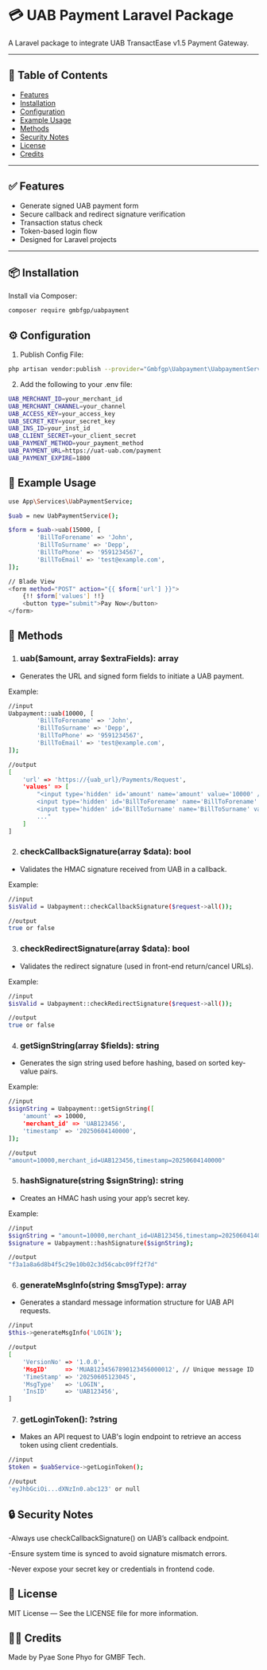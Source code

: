 # 💳 UAB Payment Laravel Package

A Laravel package to integrate UAB TransactEase v1.5 Payment Gateway.

---

## 📑 Table of Contents

- [Features](#-features)
- [Installation](#-installation)
- [Configuration](#%EF%B8%8F-configuration)
- [Example Usage](#-example-usage)
- [Methods](#-methods)
- [Security Notes](#-security-notes)
- [License](#-license)
- [Credits](#-credits)

---

## ✅ Features

- Generate signed UAB payment form
- Secure callback and redirect signature verification
- Transaction status check
- Token-based login flow
- Designed for Laravel projects

---

## 📦 Installation

Install via Composer:

```bash
composer require gmbfgp/uabpayment
```

## ⚙️ Configuration

1. Publish Config File:

```bash
php artisan vendor:publish --provider="Gmbfgp\Uabpayment\UabpaymentServiceProvider"
```
2. Add the following to your .env file:

```bash
UAB_MERCHANT_ID=your_merchant_id
UAB_MERCHANT_CHANNEL=your_channel
UAB_ACCESS_KEY=your_access_key
UAB_SECRET_KEY=your_secret_key
UAB_INS_ID=your_inst_id
UAB_CLIENT_SECRET=your_client_secret
UAB_PAYMENT_METHOD=your_payment_method
UAB_PAYMENT_URL=https://uat-uab.com/payment
UAB_PAYMENT_EXPIRE=1800
```

## 🚀 Example Usage

```bash
use App\Services\UabPaymentService;

$uab = new UabPaymentService();

$form = $uab->uab(15000, [
        'BillToForename' => 'John',
        'BillToSurname' => 'Depp',
        'BillToPhone' => '9591234567',
        'BillToEmail' => 'test@example.com',
]);

// Blade View
<form method="POST" action="{{ $form['url'] }}">
    {!! $form['values'] !!}
    <button type="submit">Pay Now</button>
</form>
```
## 🧰 Methods
1. ### uab($amount, array $extraFields): array
- Generates the URL and signed form fields to initiate a UAB payment.

Example:
```bash
//input
Uabpayment::uab(10000, [
        'BillToForename' => 'John',
        'BillToSurname' => 'Depp',
        'BillToPhone' => '9591234567',
        'BillToEmail' => 'test@example.com',
]);

//output
[
    'url' => 'https://{uab_url}/Payments/Request',
    'values' => [
        "<input type='hidden' id='amount' name='amount' value='10000' />
        <input type='hidden' id='BillToForename' name='BillToForename' value='John' />
        <input type='hidden' id='BillToSurname' name='BillToSurname' value='Depp' />
        ..."
    ]
]
```

 
2. ### checkCallbackSignature(array $data): bool
- Validates the HMAC signature received from UAB in a callback.

Example:
```bash
//input
$isValid = Uabpayment::checkCallbackSignature($request->all());

//output
true or false
```


3. ### checkRedirectSignature(array $data): bool
- Validates the redirect signature (used in front-end return/cancel URLs).

Example:
```bash
//input
$isValid = Uabpayment::checkRedirectSignature($request->all());

//output
true or false
```


4. ### getSignString(array $fields): string
- Generates the sign string used before hashing, based on sorted key-value pairs.

Example:
```bash
//input
$signString = Uabpayment::getSignString([
    'amount' => 10000,
    'merchant_id' => 'UAB123456',
    'timestamp' => '20250604140000',
]);

//output
"amount=10000,merchant_id=UAB123456,timestamp=20250604140000"
```


5. ### hashSignature(string $signString): string
- Creates an HMAC hash using your app’s secret key.

Example:
```bash
//input
$signString = "amount=10000,merchant_id=UAB123456,timestamp=20250604140000";
$signature = Uabpayment::hashSignature($signString);

//output
"f3a1a8a6d8b4f5c29e10b02c3d56cabc09ff2f7d"
```

6. ### generateMsgInfo(string $msgType): array
- Generates a standard message information structure for UAB API requests.
```bash
//input
$this->generateMsgInfo('LOGIN');

//output
[
    'VersionNo' => '1.0.0',
    'MsgID'     => 'MUAB1234567890123456000012', // Unique message ID
    'TimeStamp' => '20250605123045',
    'MsgType'   => 'LOGIN',
    'InsID'     => 'UAB123456',
]
```

7. ### getLoginToken(): ?string
- Makes an API request to UAB's login endpoint to retrieve an access token using client credentials.
```bash
//input
$token = $uabService->getLoginToken();

//output
'eyJhbGciOi...dXNzIn0.abc123' or null
```

## 🔒 Security Notes

-Always use checkCallbackSignature() on UAB’s callback endpoint.

-Ensure system time is synced to avoid signature mismatch errors.

-Never expose your secret key or credentials in frontend code.

## 📝 License

MIT License — See the LICENSE file for more information.

## 👨‍💻 Credits

Made by Pyae Sone Phyo for GMBF Tech.

